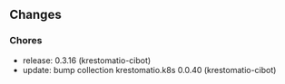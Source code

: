 ## Changes

### Chores

* release: 0.3.16 (krestomatio-cibot)
* update: bump collection krestomatio.k8s 0.0.40 (krestomatio-cibot)
